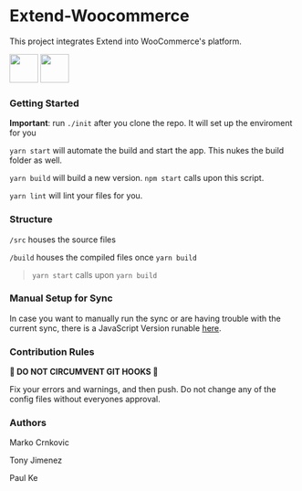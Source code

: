# Extend-Woocommerce

This project integrates Extend into WooCommerce's platform.

<img src="https://media-exp1.licdn.com/dms/image/C560BAQEC8uvUayHVxw/company-logo_200_200/0?e=1590019200&v=beta&t=Cu8En-2EQZSiCgdF-W3uXlSaeDzkwk8KvQckEvhqLGY" width="50" height="50" >
<img src="https://upload.wikimedia.org/wikipedia/commons/thumb/2/2a/WooCommerce_logo.svg/250px-WooCommerce_logo.svg.png" height="50" >

### Getting Started

**Important**: run `./init` after you clone the repo. It will set up the enviroment for you

`yarn start` will automate the build and start the app. This nukes the build folder as well.

`yarn build` will build a new version. `npm start` calls upon this script.

`yarn lint` will lint your files for you.

### Structure

`/src` houses the source files

`/build` houses the compiled files once `yarn build`

> `yarn start` calls upon `yarn build`

### Manual Setup for Sync

In case you want to manually run the sync or are having trouble with the current sync, there is a JavaScript Version runable [here](https://repl.it/@Tjimenez3/Testing-Repl).

### Contribution Rules

**🛑 DO NOT CIRCUMVENT GIT HOOKS 🛑**

Fix your errors and warnings, and then push. Do not change any of the config files without everyones approval.

### Authors

Marko Crnkovic

Tony Jimenez

Paul Ke

